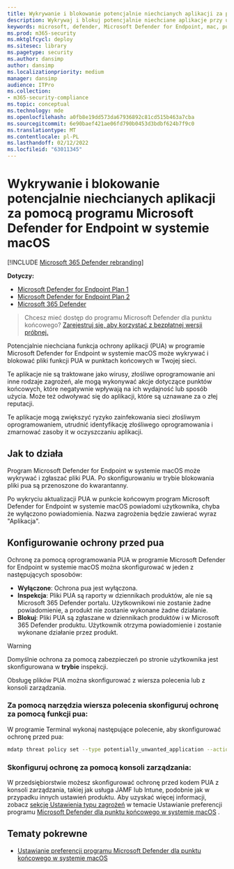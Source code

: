 ```yaml
---
title: Wykrywanie i blokowanie potencjalnie niechcianych aplikacji za pomocą programu Microsoft Defender for Endpoint na komputerze Mac
description: Wykrywaj i blokuj potencjalnie niechciane aplikacje przy użyciu programu Microsoft Defender for Endpoint w systemie macOS.
keywords: microsoft, defender, Microsoft Defender for Endpoint, mac, pua, pus
ms.prod: m365-security
ms.mktglfcycl: deploy
ms.sitesec: library
ms.pagetype: security
ms.author: dansimp
author: dansimp
ms.localizationpriority: medium
manager: dansimp
audience: ITPro
ms.collection:
- m365-security-compliance
ms.topic: conceptual
ms.technology: mde
ms.openlocfilehash: a0fb8e19dd573da67936892c81cd515b463a7cba
ms.sourcegitcommit: 6e90baef421ae06fd790b0453d3bdbf624b7f9c0
ms.translationtype: MT
ms.contentlocale: pl-PL
ms.lasthandoff: 02/12/2022
ms.locfileid: "63011345"
---
```

# <a name="detect-and-block-potentially-unwanted-applications-with-microsoft-defender-for-endpoint-on-macos"></a>Wykrywanie i blokowanie potencjalnie niechcianych aplikacji za pomocą programu Microsoft Defender for Endpoint w systemie macOS

[!INCLUDE [Microsoft 365 Defender rebranding](../../includes/microsoft-defender.md)]

**Dotyczy:**
- [Microsoft Defender for Endpoint Plan 1](https://go.microsoft.com/fwlink/p/?linkid=2154037)
- [Microsoft Defender for Endpoint Plan 2](https://go.microsoft.com/fwlink/p/?linkid=2154037)
- [Microsoft 365 Defender](https://go.microsoft.com/fwlink/?linkid=2118804)

> Chcesz mieć dostęp do programu Microsoft Defender dla punktu końcowego? [Zarejestruj się, aby korzystać z bezpłatnej wersji próbnej.](https://signup.microsoft.com/create-account/signup?products=7f379fee-c4f9-4278-b0a1-e4c8c2fcdf7e&ru=https://aka.ms/MDEp2OpenTrial?ocid=docs-wdatp-exposedapis-abovefoldlink)

Potencjalnie niechciana funkcja ochrony aplikacji (PUA) w programie Microsoft Defender for Endpoint w systemie macOS może wykrywać i blokować pliki funkcji PUA w punktach końcowych w Twojej sieci.

Te aplikacje nie są traktowane jako wirusy, złośliwe oprogramowanie ani inne rodzaje zagrożeń, ale mogą wykonywać akcje dotyczące punktów końcowych, które negatywnie wpływają na ich wydajność lub sposób użycia. Może też odwoływać się do aplikacji, które są uznawane za o złej reputacji.

Te aplikacje mogą zwiększyć ryzyko zainfekowania sieci złośliwym oprogramowaniem, utrudnić identyfikację złośliwego oprogramowania i zmarnować zasoby it w oczyszczaniu aplikacji.

## <a name="how-it-works"></a>Jak to działa

Program Microsoft Defender for Endpoint w systemie macOS może wykrywać i zgłaszać pliki PUA. Po skonfigurowaniu w trybie blokowania pliki pua są przenoszone do kwarantanny.

Po wykryciu aktualizacji PUA w punkcie końcowym program Microsoft Defender for Endpoint w systemie macOS powiadomi użytkownika, chyba że wyłączono powiadomienia. Nazwa zagrożenia będzie zawierać wyraz "Aplikacja".

## <a name="configure-pua-protection"></a>Konfigurowanie ochrony przed pua

Ochronę za pomocą oprogramowania PUA w programie Microsoft Defender for Endpoint w systemie macOS można skonfigurować w jeden z następujących sposobów:

- **Wyłączone**: Ochrona pua jest wyłączona.
- **Inspekcja**: Pliki PUA są raporty w dziennikach produktów, ale nie są Microsoft 365 Defender portalu. Użytkownikowi nie zostanie żadne powiadomienie, a produkt nie zostanie wykonane żadne działanie.
- **Blokuj**: Pliki PUA są zgłaszane w dziennikach produktów i w Microsoft 365 Defender produktu. Użytkownik otrzyma powiadomienie i zostanie wykonane działanie przez produkt.

> [!WARNING]
> Domyślnie ochrona za pomocą zabezpieczeń po stronie użytkownika jest skonfigurowana w **trybie** inspekcji.

Obsługę plików PUA można skonfigurować z wiersza polecenia lub z konsoli zarządzania.

### <a name="use-the-command-line-tool-to-configure-pua-protection"></a>Za pomocą narzędzia wiersza polecenia skonfiguruj ochronę za pomocą funkcji pua:

W programie Terminal wykonaj następujące polecenie, aby skonfigurować ochronę przed pua:

```bash
mdatp threat policy set --type potentially_unwanted_application --action [off|audit|block]
```

### <a name="use-the-management-console-to-configure-pua-protection"></a>Skonfiguruj ochronę za pomocą konsoli zarządzania:

W przedsiębiorstwie możesz skonfigurować ochronę przed kodem PUA z konsoli zarządzania, takiej jak usługa JAMF lub Intune, podobnie jak w przypadku innych ustawień produktu. Aby uzyskać więcej informacji, zobacz [sekcję Ustawienia typu zagrożeń](mac-preferences.md#threat-type-settings) w temacie Ustawianie preferencji programu [Microsoft Defender dla punktu końcowego w systemie macOS](mac-preferences.md) .

## <a name="related-topics"></a>Tematy pokrewne

- [Ustawianie preferencji programu Microsoft Defender dla punktu końcowego w systemie macOS](mac-preferences.md)
